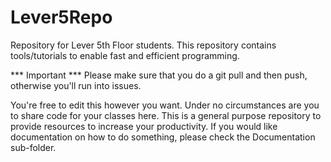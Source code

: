 # Lever5Repo
Repository for Lever 5th Floor students. This repository contains tools/tutorials to enable fast and efficient programming.

*** Important ***
Please make sure that you do a git pull and then push, otherwise you'll run into issues.

You're free to edit this however you want. Under no circumstances are you to share
code for your classes here. This is a general purpose repository to provide resources
to increase your productivity. If you would like documentation on how to do something,
please check the Documentation sub-folder.
